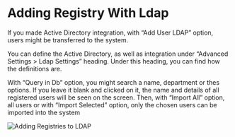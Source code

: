 # Adding Registry With Ldap

If you made Active Directory integration, with “Add User LDAP” option, users might be transferred to the system.

You can define the Active Directory, as well as integration under “Advanced Settings > Ldap Settings” heading. Under this heading, you can find how the definitions are. 

With “Query in Db” option, you might search a name, department or thes options. If you leave it blank and clicked on it, the name and details of all registered users will be seen on the screen. Then, with “Import All”  option, all users or with “Import Selected” option, only the chosen users can be imported into the system

![Adding Registries to LDAP](https://www.keepnetlabs.com/wp-content/uploads/image33-1024x539.jpg)